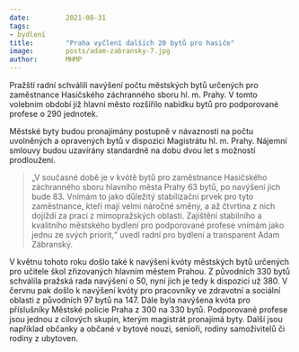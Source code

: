 ```yaml
---
date:         2021-08-31
tags:         
- bydlení
title:        "Praha vyčlení dalších 20 bytů pro hasiče"
image: 	      posts/adam-zabransky-7.jpg
author:       MHMP
---
```


Pražští radní schválili navýšení počtu městských bytů určených pro zaměstnance Hasičského záchranného sboru hl. m. Prahy. V tomto volebním období již hlavní město rozšířilo nabídku bytů pro podporované profese o 290 jednotek.

Městské byty budou pronajímány postupně v návaznosti na počtu uvolněných a opravených bytů v dispozici Magistrátu hl. m. Prahy. Nájemní smlouvy budou uzavírány standardně na dobu dvou let s možností prodloužení.

> „V současné době je v kvótě bytů pro zaměstnance Hasičského záchranného sboru hlavního města Prahy 63 bytů, po navýšení jich bude 83. Vnímám to jako důležitý stabilizační prvek pro tyto zaměstnance, kteří mají velmi náročné směny, a až čtvrtina z nich dojíždí za prací z mimopražských oblastí. Zajištění stabilního a kvalitního městského bydlení pro podporované profese vnímám jako jednu ze svých priorit,“ uvedl radní pro bydlení a transparent Adam Zábranský.

V květnu tohoto roku došlo také k navýšení kvóty městských bytů určených pro učitele škol zřizovaných hlavním městem Prahou. Z původních 330 bytů schválila pražská rada navýšení o 50, nyní jich je tedy k dispozici už 380. V červnu pak došlo k navýšení kvóty pro pracovníky ve zdravotní a sociální oblasti z původních 97 bytů na 147. Dále byla navýšena kvóta pro příslušníky Městské policie Praha z 300 na 330 bytů. Podporované profese jsou jednou z cílových skupin, kterým magistrát pronajímá byty. Další jsou například občanky a občané v bytové nouzi, senioři, rodiny samoživitelů či rodiny z ubytoven.
